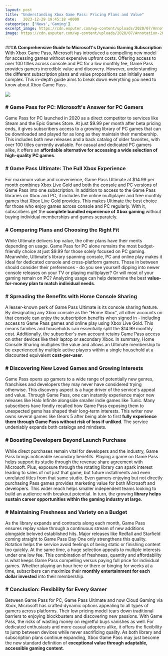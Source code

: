 ```yaml
---
layout: post
title: "Understanding Xbox Game Pass: Pricing Plans and Value"
date:   2023-12-29 19:45:18 +0000
categories: ['News','Gaming']
excerpt_image: https://cdn.exputer.com/wp-content/uploads/2020/07/Annotation-2020-07-28-072324-1024x852.png
image: https://cdn.exputer.com/wp-content/uploads/2020/07/Annotation-2020-07-28-072324-1024x852.png
---
```


###**A Comprehensive Guide to Microsoft's Dynamic Gaming Subscription**
With Xbox Game Pass, Microsoft has introduced a compelling new model for accessing games without expensive upfront costs. Offering access to over 100 titles across console and PC for a low monthly fee, Game Pass provides gamers incredible value and discovery. However, understanding the different subscription plans and value propositions can initially seem complex. This in-depth guide aims to break down everything you need to know about Xbox Game Pass.

![](https://www.reviewgeek.com/thumbcache/0/0/fef7327821f6e05d64927430dabf764b/p/uploads/2020/04/e06d061a.jpg)
### # Game Pass for PC: Microsoft's Answer for PC Gamers  
Game Pass for PC launched in 2020 as a direct competitor to services like Steam and the Epic Games Store. At just $9.99 per month after beta pricing ends, it gives subscribers access to a growing library of PC games that can be downloaded and played for as long as they maintain their membership. This includes both new releases and a back catalog of older favorites, with over 100 titles currently available. For casual and dedicated PC gamers alike, it offers an **affordable alternative for accessing a wide selection of high-quality PC games**.
### # Game Pass Ultimate: The Full Xbox Experience 
For maximum value and convenience, Game Pass Ultimate at $14.99 per month combines Xbox Live Gold and both the console and PC versions of Game Pass into one subscription. In addition to access to the Game Pass libraries on Xbox and PC, it includes the online multiplayer and free monthly games that Xbox Live Gold provides. This makes Ultimate the best choice for those who enjoy games across console and PC regularly. With it, subscribers get the **complete bundled experience of Xbox gaming** without buying individual memberships and games separately.
### # Comparing Plans and Choosing the Right Fit
While Ultimate delivers top value, the other plans have their merits depending on usage. Game Pass for PC alone remains the most budget-friendly choice at just $9.99 for those solely focused on PC gaming. Meanwhile, Ultimate's library spanning console, PC and online play makes it ideal for dedicated console and cross-platform gamers. Those in between should consider their preferences - do you see yourself dipping into newer console releases on your TV or playing multiplayer? Or will most of your gaming remain on PC? Analyzing usage can help determine the best **value-for-money plan to match individual needs**.
### # Spreading the Benefits with Home Console Sharing  
A lesser-known perk of Game Pass Ultimate is its console sharing feature. By designating any Xbox console as the "Home Xbox", all other accounts on that console can enjoy the subscription benefits when signed in - including access to Game Pass games and online play using Xbox Live Gold. This means families and households can essentially split the $14.99 monthly cost. Additionally, the subscriber's own account retains Game Pass access on other devices like their laptop or secondary Xbox. In summary, Home Console Sharing multiplies the value and allows an Ultimate membership to be experienced by multiple active players within a single household at a discounted equivalent **cost-per-user**.
### # Discovering New Loved Games and Growing Interests
Game Pass opens up gamers to a wide range of potentially new genres, franchises and developers they may never have considered trying otherwise. This discovery aspect is a huge driver of the service's appeal and value. Through Game Pass, one can instantly experience major new releases like Halo Infinite alongside smaller indie games like Tunic. Many subscribers have fondly recalled how Game Pass exposing them to unexpected gems has shaped their long-term interests. This writer now owns several games like Gears 5 after being able to first **fully experience them through Game Pass without risk of loss if unliked**. The service undeniably expands both catalogs and mindsets.
### # Boosting Developers Beyond Launch Purchase
While direct purchases remain vital for developers and the industry, Game Pass brings noticeable secondary benefits. Playing a game on Game Pass helps support its studio through the revenue share agreement with Microsoft. Plus, exposure through the rotating library can spark interest leading to sales of not just that game, but future installments and even unrelated titles from that same studio. Even gamers enjoying but not directly purchasing Pass games provides marketing value for both Microsoft and developers. This wider reach helps smaller independent teams looking to build an audience with breakout potential. In turn, the growing **library helps sustain career opportunities within the gaming industry at large**. 
### # Maintaining Freshness and Variety on a Budget
As the library expands and contracts along each month, Game Pass ensures replay value through a continuous stream of new additions alongside beloved established hits. Major releases like Redfall and Starfield coming straight to Game Pass Day One only strengthens this quality. Rotation helps the service avoid feelings of being static or finishing content too quickly. At the same time, a huge selection appeals to multiple interests under one low fee. This combination of freshness, quantity and affordability is what keeps Game Pass compelling versus paying full price for individual games. Whether playing an hour here or there or binging for weeks at a time, subscribers can maximize their **monthly entertainment for each dollar invested** into their membership.
### # Conclusion: Flexibility for Every Gamer
Between Game Pass for PC, Game Pass Ultimate and now Cloud Gaming via Xbox, Microsoft has crafted dynamic options appealing to all types of gamers across platforms. Their low pricing model tears down traditional barriers to enjoying blockbusters and discovering new passions. With Game Pass, the risks of wasting money on regretful buys vanishes as well. For dedicated enthusiasts and more casual adopters alike, it offers the flexibility to jump between devices while never sacrificing quality. As both library and subscription plans continue expanding, Xbox Game Pass may just become the new standard definition of **exceptional value through adaptable, accessible gaming content**. 